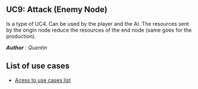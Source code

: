## UC9: Attack (Enemy Node)
Is a type of UC4. Can be used by the player and the AI.
The resources sent by the origin node reduce the resources of the end node (same goes for the production).

***Author** : Quentin*

## List of use cases
* [Acess to use cases list][L]

[L]:../UserCase.md